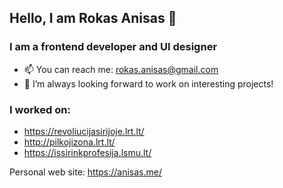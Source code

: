 ## Hello, I am Rokas Anisas 👋
### I am a frontend developer and UI designer

- 📫 You can reach me: rokas.anisas@gmail.com
- 👯 I’m always looking forward to work on interesting projects!

### I worked on:
- https://revoliucijasirijoje.lrt.lt/
- http://pilkojizona.lrt.lt/
- https://issirinkprofesija.lsmu.lt/

Personal web site: https://anisas.me/

<!--
**RokasAniss/RokasAniss** is a ✨ _special_ ✨ repository because its `README.md` (this file) appears on your GitHub profile.

Here are some ideas to get you started:

- 🔭 I’m currently working on ...
- 🌱 I’m currently learning ...
- 👯 I’m looking to collaborate on ...
- 🤔 I’m looking for help with ...
- 💬 Ask me about ...
- 📫 How to reach me: ...
- 😄 Pronouns: ...
- ⚡ Fun fact: ...
-->

